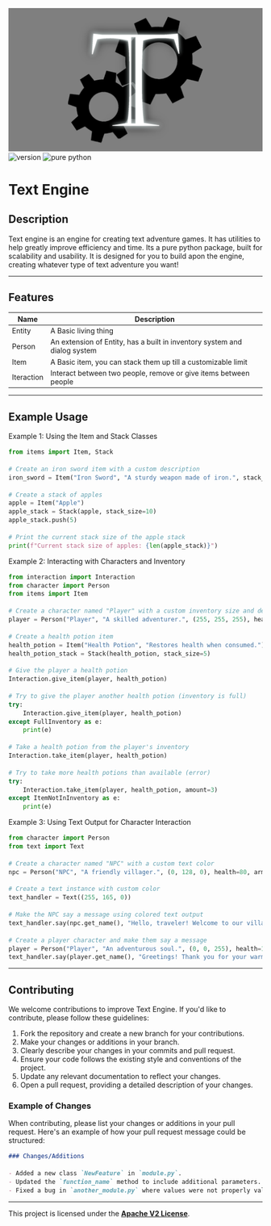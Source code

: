 ![banner](../../assets/banner.png)
![version](https://img.shields.io/badge/Version-1.0.0-blue) ![pure python](https://img.shields.io/badge/Pure%20Python-True-yellow)

# Text Engine

## Description
Text engine is an engine for creating text adventure games. It has utilities to help greatly improve efficiency and time. Its a pure python package, built for scalability and usability. It is designed for you to build apon the engine, creating whatever type of text adventure you want!

---

## Features
| Name | Description |
|------|-------------|
| Entity | A Basic living thing|
| Person | An extension of Entity, has a built in inventory system and dialog system |
| Item | A Basic item, you can stack them up till a customizable limit |
| Iteraction | Interact between two people, remove or give items between people |

---

## Example Usage
Example 1: Using the Item and Stack Classes
```py
from items import Item, Stack

# Create an iron sword item with a custom description
iron_sword = Item("Iron Sword", "A sturdy weapon made of iron.", stack_size=1)

# Create a stack of apples
apple = Item("Apple")
apple_stack = Stack(apple, stack_size=10)
apple_stack.push(5)

# Print the current stack size of the apple stack
print(f"Current stack size of apples: {len(apple_stack)}")
```

Example 2: Interacting with Characters and Inventory
```py
from interaction import Interaction
from character import Person
from items import Item

# Create a character named "Player" with a custom inventory size and description
player = Person("Player", "A skilled adventurer.", (255, 255, 255), health=100, armor=50, inventory_size=20)

# Create a health potion item
health_potion = Item("Health Potion", "Restores health when consumed.")
health_potion_stack = Stack(health_potion, stack_size=5)

# Give the player a health potion
Interaction.give_item(player, health_potion)

# Try to give the player another health potion (inventory is full)
try:
    Interaction.give_item(player, health_potion)
except FullInventory as e:
    print(e)

# Take a health potion from the player's inventory
Interaction.take_item(player, health_potion)

# Try to take more health potions than available (error)
try:
    Interaction.take_item(player, health_potion, amount=3)
except ItemNotInInventory as e:
    print(e)
```

Example 3: Using Text Output for Character Interaction
```py
from character import Person
from text import Text

# Create a character named "NPC" with a custom text color
npc = Person("NPC", "A friendly villager.", (0, 128, 0), health=80, armor=20)

# Create a text instance with custom color
text_handler = Text((255, 165, 0))

# Make the NPC say a message using colored text output
text_handler.say(npc.get_name(), "Hello, traveler! Welcome to our village.")

# Create a player character and make them say a message
player = Person("Player", "An adventurous soul.", (0, 0, 255), health=120, armor=60)
text_handler.say(player.get_name(), "Greetings! Thank you for your warm welcome.")
```

---

## Contributing
We welcome contributions to improve Text Engine. If you'd like to contribute, please follow these guidelines:

1. Fork the repository and create a new branch for your contributions. 
2. Make your changes or additions in your branch. 
3. Clearly describe your changes in your commits and pull request. 
4. Ensure your code follows the existing style and conventions of the project.
5. Update any relevant documentation to reflect your changes. 
6. Open a pull request, providing a detailed description of your changes.


### Example of Changes
When contributing, please list your changes or additions in your pull request. Here's an example of how your pull request message could be structured:
```markdown
### Changes/Additions

- Added a new class `NewFeature` in `module.py`.
- Updated the `function_name` method to include additional parameters.
- Fixed a bug in `another_module.py` where values were not properly validated.
```

---

This project is licensed under the [__Apache V2 License__](LICENSE).
